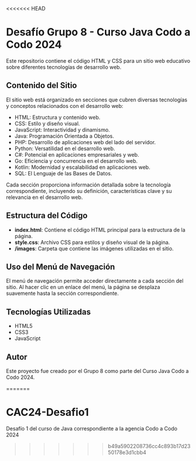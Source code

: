 <<<<<<< HEAD
# Desafío Grupo 8 - Curso Java Codo a Codo 2024

Este repositorio contiene el código HTML y CSS para un sitio web educativo sobre diferentes tecnologías de desarrollo web.

## Contenido del Sitio

El sitio web está organizado en secciones que cubren diversas tecnologías y conceptos relacionados con el desarrollo web:

- HTML: Estructura y contenido web.
- CSS: Estilo y diseño visual.
- JavaScript: Interactividad y dinamismo.
- Java: Programación Orientada a Objetos.
- PHP: Desarrollo de aplicaciones web del lado del servidor.
- Python: Versatilidad en el desarrollo web.
- C#: Potencial en aplicaciones empresariales y web.
- Go: Eficiencia y concurrencia en el desarrollo web.
- Kotlin: Modernidad y escalabilidad en aplicaciones web.
- SQL: El Lenguaje de las Bases de Datos.

Cada sección proporciona información detallada sobre la tecnología correspondiente, incluyendo su definición, características clave y su relevancia en el desarrollo web.

## Estructura del Código

- **index.html**: Contiene el código HTML principal para la estructura de la página.
- **style.css**: Archivo CSS para estilos y diseño visual de la página.
- **/images**: Carpeta que contiene las imágenes utilizadas en el sitio.

## Uso del Menú de Navegación

El menú de navegación permite acceder directamente a cada sección del sitio. Al hacer clic en un enlace del menú, la página se desplaza suavemente hasta la sección correspondiente.

## Tecnologías Utilizadas

- HTML5
- CSS3
- JavaScript

## Autor

Este proyecto fue creado por el Grupo 8 como parte del Curso Java Codo a Codo 2024.


=======
# CAC24-Desafio1
Desafío 1 del curso de Java correspondiente a la agencia Codo a Codo 2024
>>>>>>> b49a5902208736cc4c893b17d2350178e3d1cbb4
